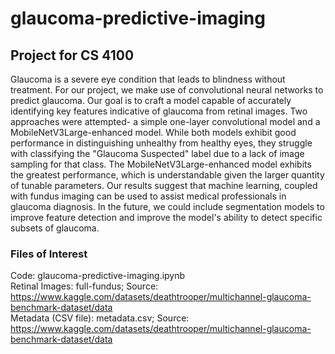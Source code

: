# glaucoma-predictive-imaging

## Project for CS 4100

Glaucoma is a severe eye condition that leads to blindness without treatment. For our project, we make use of convolutional neural networks to predict glaucoma. Our goal is to craft a model capable of accurately identifying key features indicative of glaucoma from retinal images. Two approaches were attempted- a simple one-layer convolutional model and a MobileNetV3Large-enhanced model. While both models exhibit good performance in distinguishing unhealthy from healthy eyes, they struggle with classifying the "Glaucoma Suspected" label due to a lack of image sampling for that class. The MobileNetV3Large-enhanced model exhibits the greatest performance, which is understandable given the larger quantity of tunable parameters. Our results suggest that machine learning, coupled with fundus imaging can be used to assist medical professionals in glaucoma diagnosis. In the future, we could include segmentation models to improve feature detection and improve the model's ability to detect specific subsets of glaucoma.

### Files of Interest

Code: glaucoma-predictive-imaging.ipynb  
Retinal Images: full-fundus; Source: https://www.kaggle.com/datasets/deathtrooper/multichannel-glaucoma-benchmark-dataset/data  
Metadata (CSV file): metadata.csv; Source: https://www.kaggle.com/datasets/deathtrooper/multichannel-glaucoma-benchmark-dataset/data  

